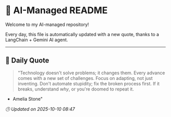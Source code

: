 # 🧠 AI-Managed README

Welcome to my AI-managed repository!

Every day, this file is automatically updated with a new quote, thanks to a LangChain + Gemini AI agent.

---

## 📅 Daily Quote

> "Technology doesn't solve problems; it changes them.
Every advance comes with a new set of challenges.
Focus on adapting, not just inventing.
Don't automate stupidity; fix the broken process first.
If it breaks, understand *why*, or you're doomed to repeat it.

- Amelia Stone"

*🕒 Updated on 2025-10-10 08:47*